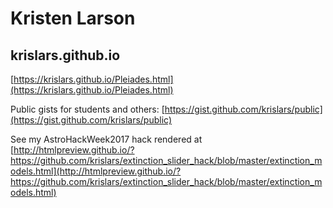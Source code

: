 # Kristen Larson
## krislars.github.io

[https://krislars.github.io/Pleiades.html](https://krislars.github.io/Pleiades.html)

Public gists for students and others:
[https://gist.github.com/krislars/public](https://gist.github.com/krislars/public)


See my AstroHackWeek2017 hack rendered at [http://htmlpreview.github.io/?https://github.com/krislars/extinction_slider_hack/blob/master/extinction_models.html](http://htmlpreview.github.io/?https://github.com/krislars/extinction_slider_hack/blob/master/extinction_models.html)

